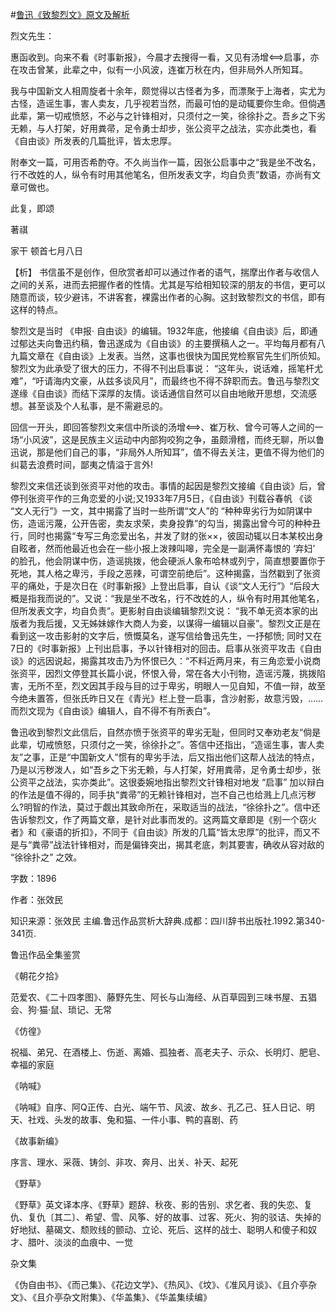 #[鲁迅《致黎烈文》原文及解析](https://www.vrrw.net/wx/9466.html)

烈文先生：

惠函收到。向来不看《时事新报》，今晨才去搜得一看，又见有汤增启事，亦在攻击曾某，此辈之中，似有一小风波，连崔万秋在内，但非局外人所知耳。

我与中国新文人相周旋者十余年，颇觉得以古怪者为多，而漂聚于上海者，实尤为古怪，造谣生事，害人卖友，几乎视若当然，而最可怕的是动辄要你生命。但倘遇此辈，第一切戒愤怒，不必与之针锋相对，只须付之一笑，徐徐扑之。吾乡之下劣无赖，与人打架，好用粪帚，足令勇士却步，张公资平之战法，实亦此类也，看《自由谈》所发表的几篇批评，皆太忠厚。

附奉文一篇，可用否希酌夺。不久尚当作一篇，因张公启事中之“我是坐不改名，行不改姓的人，纵令有时用其他笔名，但所发表文字，均自负责”数语，亦尚有文章可做也。

此复，即颂

著祺

家干 顿首七月八日



【析】 书信虽不是创作，但欣赏者却可以通过作者的语气，揣摩出作者与收信人之间的关系，进而去把握作者的性情。尤其是写给相知较深的朋友的书信，更可以随意而谈，较少避讳，不讲客套，裸露出作者的心胸。这封致黎烈文的书信，即有这样的特点。

黎烈文是当时 《申报· 自由谈》的编辑。1932年底，他接编《自由谈》后，即通过郁达夫向鲁迅约稿，鲁迅遂成为《自由谈》的主要撰稿人之一。平均每月都有八九篇文章在《自由谈》上发表。当然，这事也很快为国民党检察官先生们所侦知。黎烈文为此承受了很大的压力，不得不刊出启事说： “这年头，说话难，摇笔杆尤难”，“吁请海内文豪，从兹多谈风月”，而最终也不得不辞职而去。鲁迅与黎烈文遂缘《自由谈》而结下深厚的友情。谈话通信自然可以自由地敞开思想，交流感想。甚至谈及个人私事，是不需避忌的。

回信一开头，即回答黎烈文来信中所谈的汤增、崔万秋、曾今可等人之间的一场“小风波”，这是民族主义运动中内部狗咬狗之争，虽颇滑稽，而终无聊，所以鲁迅说，那是他们自己的事，“非局外人所知耳”，值不得去关注，更值不得为他们的纠葛去浪费时间，鄙夷之情溢于言外!

黎烈文来信还谈到张资平对他的攻击。事情的起因是黎烈文接编《自由谈》后，曾停刊张资平作的三角恋爱的小说;又1933年7月5日，《自由谈》刊载谷春帆 《谈 “文人无行”》一文，其中揭露了当时一些所谓“文人”的 “种种卑劣行为如阴谋中伤，造谣污蔑，公开告密，卖友求荣，卖身投靠”的勾当，揭露出曾今可的种种丑行，同时也揭露“专写三角恋爱出名，并发了财的张××，彼固动辄以日本某校出身自眩者，然而他最近也会在一些小报上泼辣叫嗥，完全是一副满怀毒恨的 ‘弃妇’ 的脸孔，他会阴谋中伤，造谣挑拨，他会硬派人象布哈林或列宁，简直想要置你于死地，其人格之卑污，手段之恶辣，可谓空前绝后”。这种揭露，当然戳到了张资平的痛处，于是次日在《时事新报》上登出启事，自认《谈“文人无行”》“后段大概是指我而说的”。又说：“我是坐不改名，行不改姓的人，纵令有时用其他笔名，但所发表文字，均自负责”。更影射自由谈编辑黎烈文说： “我不单无资本家的出版者为我后援，又无姊妹嫁作大商人为妾，以谋得一编辑以自豪”。黎烈文正是在看到这一攻击影射的文字后，愤慨莫名，遂写信给鲁迅先生，一抒郁愤; 同时又在7日的《时事新报》上刊出启事，予以针锋相对的回击。启事从张资平攻击《自由谈》的远因说起，揭露其攻击乃为怀恨已久：“不料近两月来，有三角恋爱小说商张资平，因烈文停登其长篇小说，怀恨入骨，常在各大小刊物，造谣污蔑，挑拨陷害，无所不至，烈文因其手段与目的过于卑劣，明眼人一见自知，不值一辩，故至今绝未置答，但张氏昨日又在《青光》栏上登一启事，含沙射影，故意污毁，……而烈文现为《自由谈》编辑人，自不得不有所表白”。

鲁迅收到黎烈文此信后，自然亦愤于张资平的卑劣无耻，但同时又奉劝老友“倘是此辈，切戒愤怒，只须付之一笑，徐徐扑之”。答信中还指出，“造谣生事，害人卖友”之事，正是“中国新文人”惯有的卑劣手法，后又指出他们这帮人战法的特点，乃是以污秽泼人，如“吾乡之下劣无赖，与人打架，好用粪帚，足令勇士却步，张公资平之战法，实亦类此”。这很委婉地指出黎烈文针锋相对地发 “启事” 加以辩白的作法是值不得的，同手执“粪帚”的无赖针锋相对，岂不自己也给溅上几点污秽么?明智的作法，莫过于觑出其致命所在，采取适当的战法，“徐徐扑之”。信中还告诉黎烈文，作了两篇文章，是针对此事而发的。这两篇文章即是《别一个窃火者》和《豪语的折扣》，不同于《自由谈》所发的几篇“皆太忠厚”的批评，而又不是与“粪帚”战法针锋相对，而是偏锋突出，揭其老底，刺其要害，确收从容对敌的 “徐徐扑之” 之效。

字数：1896

作者：张效民

知识来源：张效民 主编.鲁迅作品赏析大辞典.成都：四川辞书出版社.1992.第340-341页.

鲁迅作品全集鉴赏

《朝花夕拾》

范爱农、《二十四孝图》、藤野先生、阿长与山海经、从百草园到三味书屋、五猖会、狗·猫·鼠、琐记、无常

《仿徨》

祝福、弟兄、在酒楼上、伤逝、离婚、孤独者、高老夫子、示众、长明灯、肥皂、幸福的家庭

《呐喊》

《呐喊》自序、阿Q正传、白光、端午节、风波、故乡、孔乙己、狂人日记、明天、社戏、头发的故事、兔和猫、一件小事、鸭的喜剧、药

《故事新编》

序言、理水、采薇、铸剑、非攻、奔月、出关、补天、起死

《野草》

《野草》英文译本序、《野草》题辞、秋夜、影的告别、求乞者、我的失恋、复仇、复仇〔其二〕、希望、雪、风筝、好的故事、过客、死火、狗的驳诘、失掉的好地狱、墓碣文、颓败线的颤动、立论、死后、这样的战士、聪明人和傻子和奴才、腊叶、淡淡的血痕中、一觉

杂文集

《伪自由书》、《而己集》、《花边文学》、《热风》、《坟》、《准风月谈》、《且介亭杂文》、《且介亭杂文附集》、《华盖集》、《华盖集续编》

